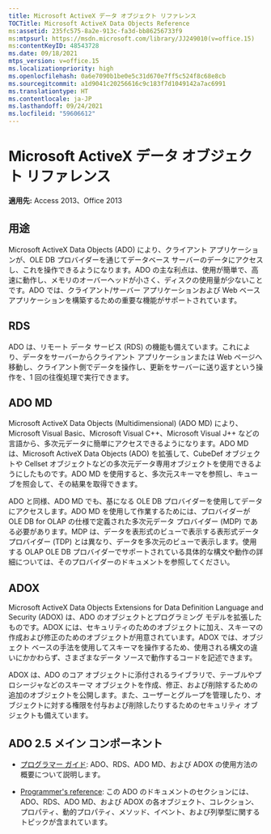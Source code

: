 ```yaml
---
title: Microsoft ActiveX データ オブジェクト リファレンス
TOCTitle: Microsoft ActiveX Data Objects Reference
ms:assetid: 235fc575-8a2e-913c-fa3d-bb86256733f9
ms:mtpsurl: https://msdn.microsoft.com/library/JJ249010(v=office.15)
ms:contentKeyID: 48543728
ms.date: 09/18/2021
mtps_version: v=office.15
ms.localizationpriority: high
ms.openlocfilehash: 0a6e7090b1be0e5c31d670e7ff5c524f8c68e8cb
ms.sourcegitcommit: a1d9041c20256616c9c183f7d1049142a7ac6991
ms.translationtype: HT
ms.contentlocale: ja-JP
ms.lasthandoff: 09/24/2021
ms.locfileid: "59606612"
---
```

# <a name="microsoft-activex-data-objects-reference"></a>Microsoft ActiveX データ オブジェクト リファレンス

**適用先:** Access 2013、Office 2013

## <a name="purpose"></a>用途

Microsoft ActiveX Data Objects (ADO) により、クライアント アプリケーションが、OLE DB プロバイダーを通じてデータベース サーバーのデータにアクセスし、これを操作できるようになります。ADO の主な利点は、使用が簡単で、高速に動作し、メモリのオーバーヘッドが小さく、ディスクの使用量が少ないことです。ADO では、クライアント/サーバー アプリケーションおよび Web ベース アプリケーションを構築するための重要な機能がサポートされています。

## <a name="rds"></a>RDS

ADO は、リモート データ サービス (RDS) の機能も備えています。これにより、データをサーバーからクライアント アプリケーションまたは Web ページへ移動し、クライアント側でデータを操作し、更新をサーバーに送り返すという操作を、1 回の往復処理で実行できます。

## <a name="ado-md"></a>ADO MD

Microsoft ActiveX Data Objects (Multidimensional) (ADO MD) により、Microsoft Visual Basic、Microsoft Visual C++、Microsoft Visual J++ などの言語から、多次元データに簡単にアクセスできるようになります。ADO MD は、Microsoft ActiveX Data Objects (ADO) を拡張して、CubeDef オブジェクトや Cellset オブジェクトなどの多次元データ専用オブジェクトを使用できるようにしたものです。ADO MD を使用すると、多次元スキーマを参照し、キューブを照会して、その結果を取得できます。

ADO と同様、ADO MD でも、基になる OLE DB プロバイダーを使用してデータにアクセスします。ADO MD を使用して作業するためには、プロバイダーが OLE DB for OLAP の仕様で定義された多次元データ プロバイダー (MDP) である必要があります。MDP は、データを表形式のビューで表示する表形式データ プロバイダー (TDP) とは異なり、データを多次元のビューで表示します。使用する OLAP OLE DB プロバイダーでサポートされている具体的な構文や動作の詳細については、そのプロバイダーのドキュメントを参照してください。

## <a name="adox"></a>ADOX

Microsoft ActiveX Data Objects Extensions for Data Definition Language and Security (ADOX) は、ADO のオブジェクトとプログラミング モデルを拡張したものです。ADOX には、セキュリティのためのオブジェクトに加え、スキーマの作成および修正のためのオブジェクトが用意されています。ADOX では、オブジェクト ベースの手法を使用してスキーマを操作するため、使用される構文の違いにかかわらず、さまざまなデータ ソースで動作するコードを記述できます。

ADOX は、ADO のコア オブジェクトに添付されるライブラリで、テーブルやプロシージャなどのスキーマ オブジェクトを作成、修正、および削除するための追加のオブジェクトを公開します。また、ユーザーとグループを管理したり、オブジェクトに対する権限を付与および削除したりするためのセキュリティ オブジェクトも備えています。

## <a name="ado-25-main-components"></a>ADO 2.5 メイン コンポーネント

- [プログラマー ガイド](ado-programmer-s-guide.md): ADO、RDS、ADO MD、および ADOX の使用方法の概要について説明します。

- [Programmer's reference](ado-programmer-s-reference-topics.md): この ADO のドキュメントのセクションには、ADO、RDS、ADO MD、および ADOX の各オブジェクト、コレクション、プロパティ、動的プロパティ、メソッド、イベント、および列挙型に関するトピックが含まれています。
